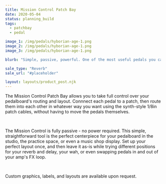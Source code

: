 ```yaml
---
title: Mission Control Patch Bay
date: 2020-05-04
status: planning_build
tags:
  - patchbay
  - pedal

image_1: /img/pedals/hyborian-age-1.png
image_2: /img/pedals/hyborian-age-1.png
image_3: /img/pedals/hyborian-age-1.png

blurb: "Simple, passive, powerful. One of the most useful pedals you can pick up."

sale_type: "Reverb"
sale_url: "#placeholder"

layout: layouts/product_post.njk
---
```


<p>The Mission Control Patch Bay allows you to take full control over your pedalboard's routing and layout. Connnect each pedal to a patch, then route them into each other in whatever way you want using the synth-style 1/8in patch cables, without having to move the pedals themselves.</p>
<br>
<p>The Mission Control is fully passive - no power required. This simple, straightforward tool is the perfect centerpiece for your pedalboard in the studio, the practice space, or even a music shop display. Set up your perfect layout once, and then leave it as-is while trying different positions for your reverb and delay, your wah, or even swapping pedals in and out of your amp's FX loop.</p>
<br>
<p>Custom graphics, labels, and layouts are available upon request. </p>